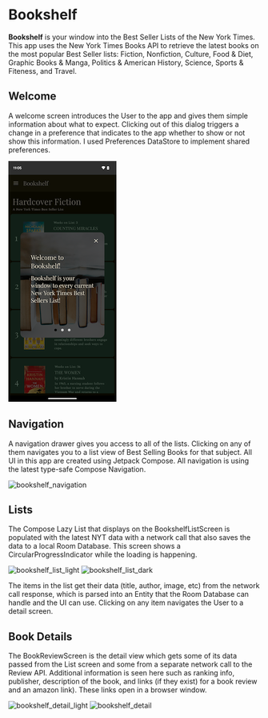 # Bookshelf

**Bookshelf** is your window into the Best Seller Lists of the New York Times. This app uses the New York Times Books API to retrieve the latest books on the most popular Best Seller lists: Fiction, Nonfiction, Culture, Food & Diet, Graphic Books & Manga, Politics & American History, Science, Sports & Fiteness, and Travel. 

## Welcome
A welcome screen introduces the User to the app and gives them simple information about what to expect. Clicking out of this dialog triggers a change in a preference that indicates to the app whether to show or not show this information. I used Preferences DataStore to implement shared preferences.

![bookshelf_welcome](images/bookshelf_welcome.png)

## Navigation
A navigation drawer gives you access to all of the lists. Clicking on any of them navigates you to a list view of Best Selling Books for that subject. All UI in this app are created using Jetpack Compose. All navigation is using the latest type-safe Compose Navigation.

![bookshelf_navigation](images/bookshelf_navigation.png)


## Lists
The Compose Lazy List that displays on the BookshelfListScreen is populated with the latest NYT data with a network call that also saves the data to a local Room Database. This screen shows a CircularProgressIndicator while the loading is happening. 

![bookshelf_list_light](images/bookshelf_list_light.png)
![bookshelf_list_dark](images/bookshelf_list.png)

The items in the list get their data (title, author, image, etc) from the network call response, which is parsed into an Entity that the Room Database can handle and the UI can use. Clicking on any item navigates the User to a detail screen.

## Book Details
The BookReviewScreen is the detail view which gets some of its data passed from the List screen and some from a separate network call to the Review API. Additional information is seen here such as ranking info, publisher, description of the book, and links (if they exist) for a book review and an amazon link). These links open in a browser window.

![bookshelf_detail_light](images/bookshelf_detail_light.png)
![bookshelf_detail](images/bookshelf_detail.png)
